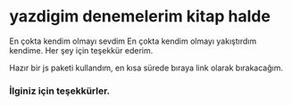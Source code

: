 # yazdigim denemelerim kitap halde

En çokta kendim olmayı sevdim
En çokta kendim olmayı yakıştırdım kendime.
Her şey için teşekkür ederim.


Hazır bir js paketi kullandım, en kısa sürede bıraya link olarak bırakacağım.

### İlginiz için teşekkürler.
